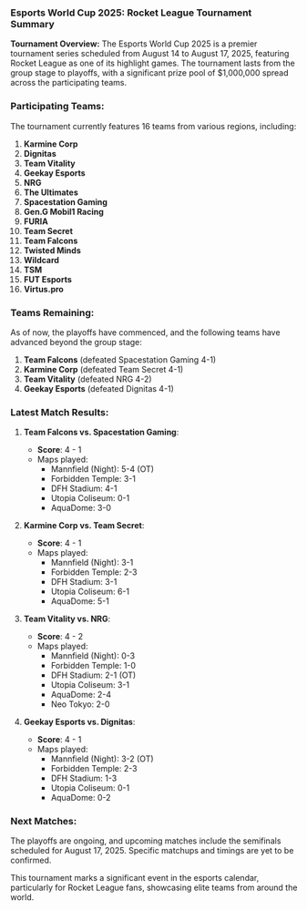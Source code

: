 ### Esports World Cup 2025: Rocket League Tournament Summary

**Tournament Overview:**
The Esports World Cup 2025 is a premier tournament series scheduled from August 14 to August 17, 2025, featuring Rocket League as one of its highlight games. The tournament lasts from the group stage to playoffs, with a significant prize pool of $1,000,000 spread across the participating teams.

### Participating Teams:
The tournament currently features 16 teams from various regions, including:

1. **Karmine Corp**
2. **Dignitas**
3. **Team Vitality**
4. **Geekay Esports**
5. **NRG**
6. **The Ultimates**
7. **Spacestation Gaming**
8. **Gen.G Mobil1 Racing**
9. **FURIA**
10. **Team Secret**
11. **Team Falcons**
12. **Twisted Minds**
13. **Wildcard**
14. **TSM**
15. **FUT Esports**
16. **Virtus.pro**

### Teams Remaining:
As of now, the playoffs have commenced, and the following teams have advanced beyond the group stage:

1. **Team Falcons** (defeated Spacestation Gaming 4-1)
2. **Karmine Corp** (defeated Team Secret 4-1)
3. **Team Vitality** (defeated NRG 4-2)
4. **Geekay Esports** (defeated Dignitas 4-1)

### Latest Match Results:
1. **Team Falcons vs. Spacestation Gaming**:
   - **Score**: 4 - 1
   - Maps played:
     - Mannfield (Night): 5-4 (OT)
     - Forbidden Temple: 3-1
     - DFH Stadium: 4-1
     - Utopia Coliseum: 0-1
     - AquaDome: 3-0

2. **Karmine Corp vs. Team Secret**:
   - **Score**: 4 - 1
   - Maps played:
     - Mannfield (Night): 3-1
     - Forbidden Temple: 2-3
     - DFH Stadium: 3-1
     - Utopia Coliseum: 6-1
     - AquaDome: 5-1

3. **Team Vitality vs. NRG**:
   - **Score**: 4 - 2
   - Maps played:
     - Mannfield (Night): 0-3
     - Forbidden Temple: 1-0
     - DFH Stadium: 2-1 (OT)
     - Utopia Coliseum: 3-1
     - AquaDome: 2-4
     - Neo Tokyo: 2-0

4. **Geekay Esports vs. Dignitas**:
   - **Score**: 4 - 1
   - Maps played:
     - Mannfield (Night): 3-2 (OT)
     - Forbidden Temple: 2-3
     - DFH Stadium: 1-3
     - Utopia Coliseum: 0-1
     - AquaDome: 0-2

### Next Matches:
The playoffs are ongoing, and upcoming matches include the semifinals scheduled for August 17, 2025. Specific matchups and timings are yet to be confirmed.

This tournament marks a significant event in the esports calendar, particularly for Rocket League fans, showcasing elite teams from around the world.
